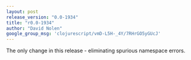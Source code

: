 ```yaml
---
layout: post
release_version: "0.0-1934"
title: "r0.0-1934"
author: "David Nolen"
google_group_msg: 'clojurescript/vmD-L5H-_4Y/7RHrGO5yGUcJ'
---
```


The only change in this release - eliminating spurious namespace errors.
